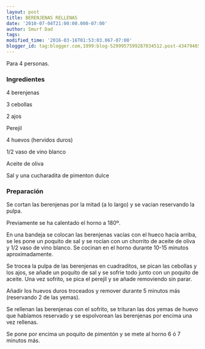 ```yaml
---
layout: post
title: BERENJENAS RELLENAS
date: '2010-07-04T21:00:00.000-07:00'
author: Smurf Dad
tags: 
modified_time: '2016-03-16T01:53:03.067-07:00'
blogger_id: tag:blogger.com,1999:blog-5299957599287034512.post-4347946573219586335
---
```


Para 4 personas.

<h3>Ingredientes</h3>

4 berenjenas

3 cebollas

2 ajos

Perejil

4 huevos (hervidos duros)

1/2 vaso de vino blanco

Aceite de oliva

Sal y una cucharadita de pimenton dulce

<h3>Preparación</h3>

Se cortan las berenjenas por la mitad (a lo largo) y se vacian reservando la pulpa.

Previamente se ha calentado el horno a 180&ordm;.

En una bandeja se colocan las berenjenas vacías con el hueco hacia arriba, se les pone un poquito de sal y se rocían con un chorrito de aceite de oliva y 1/2 vaso de vino blanco. Se cocinan en el horno durante 10-15 minutos aproximadamente.

Se trocea la pulpa de las berenjenas en cuadraditos, se pican las cebollas y los ajos, se añade un poquito de sal y se sofrie todo junto con un poquito de aceite. Una vez sofrito, se pica el perejil y se añade removiendo sin parar.

Añadir los huevos duros troceados y remover durante 5 minutos más (reservando 2 de las yemas).

Se rellenan las berenjenas con el sofrito, se trituran las dos yemas de huevo que habíamos reservado y se espolvorean las berenjenas por encima una vez rellenas.

Se pone por encima un poquito de pimentón y se mete al horno 6 ó 7 minutos más.

